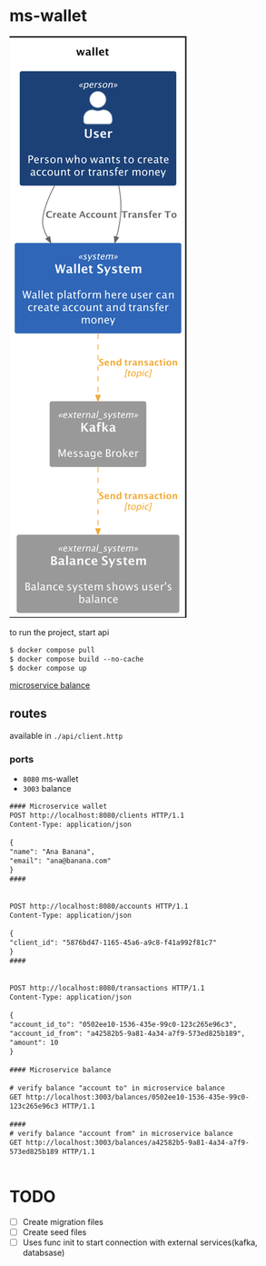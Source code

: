 # ms-wallet

![image](@docs/context.png)

to run the project, start api

```shell
$ docker compose pull
$ docker compose build --no-cache
$ docker compose up
```

[microservice balance](https://github.com/danilobandeira29/ms-wallet-balance)

## routes

available in `./api/client.http`

### ports

- `8080` ms-wallet
- `3003` balance

```http request
#### Microservice wallet
POST http://localhost:8080/clients HTTP/1.1
Content-Type: application/json

{
"name": "Ana Banana",
"email": "ana@banana.com"
}
####


POST http://localhost:8080/accounts HTTP/1.1
Content-Type: application/json

{
"client_id": "5876bd47-1165-45a6-a9c8-f41a992f81c7"
}
####


POST http://localhost:8080/transactions HTTP/1.1
Content-Type: application/json

{
"account_id_to": "0502ee10-1536-435e-99c0-123c265e96c3",
"account_id_from": "a42582b5-9a81-4a34-a7f9-573ed825b189",
"amount": 10
}

#### Microservice balance

# verify balance "account to" in microservice balance
GET http://localhost:3003/balances/0502ee10-1536-435e-99c0-123c265e96c3 HTTP/1.1

####
# verify balance "account from" in microservice balance
GET http://localhost:3003/balances/a42582b5-9a81-4a34-a7f9-573ed825b189 HTTP/1.1


```
# TODO

- [ ] Create migration files
- [ ] Create seed files
- [ ] Uses func init to start connection with external services(kafka, databsase)
